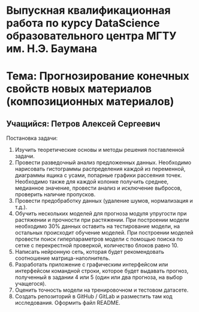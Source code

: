 # Выпускная квалификационная работа по курсу DataScience образовательного центра МГТУ им. Н.Э. Баумана
# Тема: Прогнозирование конечных свойств новых материалов (композиционных материалов)
## Учащийся: Петров Алексей Сергеевич

Постановка задачи:

1. Изучить теоретические основы и методы решения поставленной задачи.
2. Провести разведочный анализ предложенных данных. Необходимо нарисовать гистограммы распределения каждой из переменной, диаграммы ящика с усами, попарные графики рассеяния точек. Необходимо также для каждой колонке получить среднее, медианное значение, провести анализ и исключение выбросов, проверить наличие пропусков.
3. Провести предобработку данных (удаление шумов, нормализация и т.д.).
4. Обучить нескольких моделей для прогноза модуля упругости при растяжении и прочности при растяжении. При построении модели необходимо 30% данных оставить на тестирование модели, на остальных происходит обучение моделей. При построении моделей провести поиск гиперпараметров модели с помощью поиска по сетке с перекрестной проверкой, количество блоков равно 10.
5. Написать нейронную сеть, которая будет рекомендовать соотношение матрица-наполнитель.
6. Разработать приложение с графическим интерфейсом или интерфейсом командной строки, которое будет выдавать прогноз, полученный в задании 4 или 5 (один или два прогноза, на выбор учащегося).
7. Оценить точность модели на тренировочном и тестовом датасете.
8. Создать репозиторий в GitHub / GitLab и разместить там код исследования. Оформить файл README.
